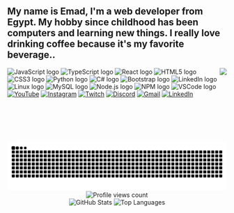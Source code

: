 <h2 align="left">My name is Emad, I'm a web developer from Egypt. My hobby since childhood has been computers and learning new things. I really love drinking coffee because it's my favorite beverage..</h2>
<img align="right" height="170" src="https://www.icegif.com/wp-content/uploads/icegif-6457.gif"  />
<div align="left"> 
  <img src="https://cdn.jsdelivr.net/gh/devicons/devicon/icons/javascript/javascript-original.svg" height="30" alt="JavaScript logo" />
  <img src="https://cdn.jsdelivr.net/gh/devicons/devicon/icons/typescript/typescript-original.svg" height="30" alt="TypeScript logo" />
  <img src="https://cdn.jsdelivr.net/gh/devicons/devicon/icons/react/react-original.svg" height="30" alt="React logo" />
  <img src="https://cdn.jsdelivr.net/gh/devicons/devicon/icons/html5/html5-original.svg" height="30" alt="HTML5 logo" />
  <img src="https://cdn.jsdelivr.net/gh/devicons/devicon/icons/css3/css3-original.svg" height="30" alt="CSS3 logo" />
  <img src="https://cdn.jsdelivr.net/gh/devicons/devicon/icons/python/python-original.svg" height="30" alt="Python logo" />
  <img src="https://cdn.jsdelivr.net/gh/devicons/devicon/icons/csharp/csharp-original.svg" height="30" alt="C# logo" />
  <img src="https://cdn.jsdelivr.net/gh/devicons/devicon/icons/bootstrap/bootstrap-original.svg" height="30" alt="Bootstrap logo" />
  <img src="https://cdn.jsdelivr.net/gh/devicons/devicon/icons/linkedin/linkedin-original.svg" height="30" alt="LinkedIn logo" />
  <img src="https://cdn.jsdelivr.net/gh/devicons/devicon/icons/linux/linux-original.svg" height="30" alt="Linux logo" />
  <img src="https://cdn.jsdelivr.net/gh/devicons/devicon/icons/mysql/mysql-original.svg" height="30" alt="MySQL logo" />
  <img src="https://cdn.jsdelivr.net/gh/devicons/devicon/icons/nodejs/nodejs-original.svg" height="30" alt="Node.js logo" />
  <img src="https://cdn.jsdelivr.net/gh/devicons/devicon/icons/npm/npm-original-wordmark.svg" height="30" alt="NPM logo" />
  <img src="https://cdn.jsdelivr.net/gh/devicons/devicon/icons/vscode/vscode-original.svg" height="30" alt="VSCode logo" />
</div> 
<div align="left"> 
  <a href="#"><img src="https://img.shields.io/static/v1?message=Youtube&logo=youtube&label=&color=FF0000&logoColor=white&labelColor=&style=for-the-badge" height="35" alt="YouTube" /></a>
  <a href="https://www.instagram.com/emadabdelhailm1/"><img src="https://img.shields.io/static/v1?message=Instagram&logo=instagram&label=&color=E4405F&logoColor=white&labelColor=&style=for-the-badge" height="35" alt="Instagram" /></a> 
  <a href="#"><img src="https://img.shields.io/static/v1?message=Twitch&logo=twitch&label=&color=9146FF&logoColor=white&labelColor=&style=for-the-badge" height="35" alt="Twitch" /></a>
  <a href="#"><img src="https://img.shields.io/static/v1?message=Discord&logo=discord&label=&color=7289DA&logoColor=white&labelColor=&style=for-the-badge" height="35" alt="Discord" /></a>
  <a href="#"><img src="https://img.shields.io/static/v1?message=Gmail&logo=gmail&label=&color=D14836&logoColor=white&labelColor=&style=for-the-badge" height="35" alt="Gmail" /></a>
  <a href="https://www.linkedin.com/in/emad-abdel-halim-"><img src="https://img.shields.io/static/v1?message=LinkedIn&logo=linkedin&label=&color=0077B5&logoColor=white&labelColor=&style=for-the-badge" height="35" alt="LinkedIn" /></a>
</div>
<img src="https://raw.githubusercontent.com/taozhi8833998/taozhi8833998/output/github-contribution-grid-snake-dark.svg" alt="Snake animation" />

<div align="center">
  <img src="https://profile-counter.glitch.me/emadcoder/count.svg?" alt="Profile views count" />
</div>

<div align="center">
  <img src="https://github-readme-stats.vercel.app/api?username=emadcoder&show_icons=true&theme=dracula&include_all_commits=true&count_private=true&hide_border=false" height="150" alt="GitHub Stats" />
  <img src="https://github-readme-stats.vercel.app/api/top-langs?username=emadcoder&layout=compact&langs_count=5&theme=dracula&hide_border=false" height="150" alt="Top Languages" />
</div>
